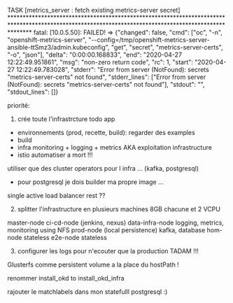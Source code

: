 TASK [metrics_server : fetch existing metrics-server secret] ******************************************************************************************************************************************************
fatal: [10.0.5.50]: FAILED! => {"changed": false, "cmd": ["oc", "-n", "openshift-metrics-server", "--config=/tmp/openshift-metrics-server-ansible-ttSmz3/admin.kubeconfig", "get", "secret", "metrics-server-certs", "-o", "json"], "delta": "0:00:00.168833", "end": "2020-04-27 12:22:49.951861", "msg": "non-zero return code", "rc": 1, "start": "2020-04-27 12:22:49.783028", "stderr": "Error from server (NotFound): secrets \"metrics-server-certs\" not found", "stderr_lines": ["Error from server (NotFound): secrets \"metrics-server-certs\" not found"], "stdout": "", "stdout_lines": []}



priorité:
1. crée toute l'infrastrcture todo app
- environnements (prod, recette, build): regarder des examples
- build
- infra monitoring + logging + metrics AKA exploitation infrastructure
- istio
automatiser a mort !!!

utiliser que des cluster operators pour l infra ... (kafka, postgresql)
- pour postgresql je dois builder ma propre image ...

single active load balancer rest ??

2. splitter l'infrastructure en plusieurs machines
8GB chacune et 2 VCPU

master-node
ci-cd-node (jenkins, nexus)
data-infra-node logging, metrics, monitoring using NFS
prod-node (local persistence) kafka, database
hom-node stateless
e2e-node stateless

3. configurer les logs pour n'ecouter que la production
TADAM !!!


Glusterfs comme persistent volume a la place du hostPath !


renommer install_okd to install_okd_infra

rajouter le matchlabels dans mon statefulll postgresql :)
